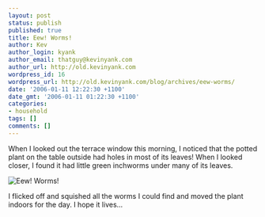 ```yaml
---
layout: post
status: publish
published: true
title: Eew! Worms!
author: Kev
author_login: kyank
author_email: thatguy@kevinyank.com
author_url: http://old.kevinyank.com
wordpress_id: 16
wordpress_url: http://old.kevinyank.com/blog/archives/eew-worms/
date: '2006-01-11 12:22:30 +1100'
date_gmt: '2006-01-11 01:22:30 +1100'
categories:
- household
tags: []
comments: []
---
```

<p>When I looked out the terrace window this morning, I noticed that the potted plant on the table outside had holes in most of its leaves! When I looked closer, I found it had little green inchworms under many of its leaves.</p>
<p><img alt="Eew! Worms!" id="image18" title="Eew! Worms!" src="http://old.kevinyank.com/blog/wp-content/uploads/2006/01/eww-worms.jpg" /></p>
<p>I flicked off and squished all the worms I could find and moved the plant indoors for the day. I hope it lives...</p>

